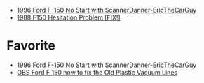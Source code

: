 - [1996 Ford F-150 No Start with ScannerDanner-EricTheCarGuy](https://youtu.be/YmcCVQK87TU)
- [1988 F150 Hesitation Problem [FIX!]](https://youtu.be/-EihJ7hghXI)

# Favorite
- [1996 Ford F-150 No Start with ScannerDanner-EricTheCarGuy](https://youtu.be/YmcCVQK87TU)
- [OBS Ford F 150 how to fix the Old Plastic Vacuum Lines](https://youtu.be/Nb97UmrbAN0)
